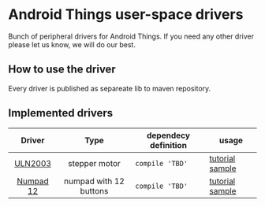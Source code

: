 Android Things user-space drivers
=================================
Bunch of peripheral drivers for Android Things. If you need any other driver please let us know, we will do our best.

How to use the driver
-----------------------
Every driver is published as separeate lib to maven repository. 

Implemented drivers
-----------------------
Driver | Type | dependecy definition| usage  
:---:|:---:| --- | ---
[ULN2003](uln2003) | stepper motor| `compile 'TBD'` | [tutorial](https://gitlab2.polidea.com/pawel.byszewski/android_things_drivers/tree/master/uln2003) [sample](https://gitlab2.polidea.com/pawel.byszewski/android_things_drivers/blob/master/app/src/main/kotlin/com/start/bootstrap/example/StepperMotorActivity.kt)
[Numpad 12](numpad) | numpad with 12 buttons | `compile 'TBD'` | [tutorial](https://gitlab2.polidea.com/pawel.byszewski/android_things_drivers/tree/master/numpad) [sample](https://gitlab2.polidea.com/pawel.byszewski/android_things_drivers/blob/master/app/src/main/kotlin/com/start/bootstrap/MainActivity.kt) 
